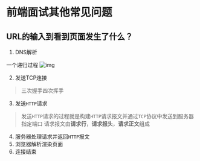 # 前端面试其他常见问题

## URL的输入到看到页面发生了什么？
1. DNS解析

一个递归过程
![img](/dovis-blog/other/7.png)

2. 发送TCP连接

> 三次握手四次挥手

3. 发送`HTTP`请求
> 发送`HTTP`请求的过程就是构建`HTTP`请求报文并通过`TCP`协议中发送到服务器指定端口 请求报文由**请求行**，**请求报头**，**请求正文**组成

4. 服务器处理请求并返回`HTTP`报文
5. 浏览器解析渲染页面
6. 连接结束